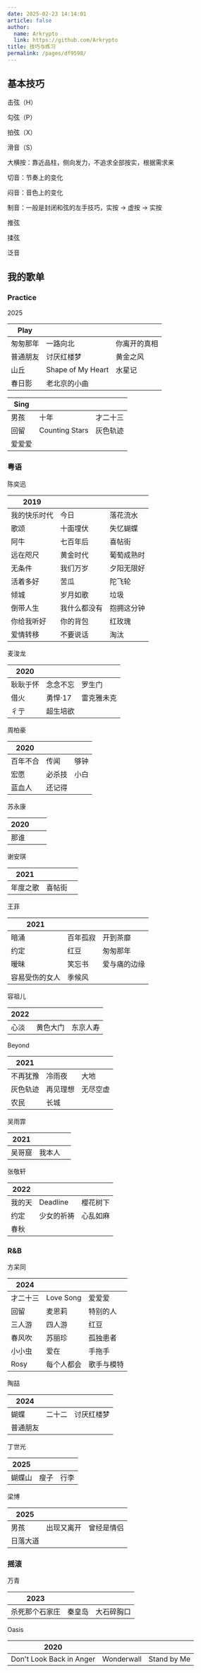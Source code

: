 ```yaml
---
date: 2025-02-23 14:14:01
article: false
author: 
  name: Arkrypto
  link: https://github.com/Arkrypto
title: 技巧与练习
permalink: /pages/df9598/
---
```


## 基本技巧

击弦（H）

勾弦（P）

拍弦（X）

滑音（S）

大横按：靠近品柱，侧向发力，不追求全部按实，根据需求来

切音：节奏上的变化

闷音：音色上的变化

制音：一般是封闭和弦的左手技巧，实按 → 虚按 → 实按

推弦

揉弦

泛音

## 我的歌单

### Practice

2025

| Play     |                   |              |
| -------- | ----------------- | ------------ |
| 匆匆那年 | 一路向北          | 你离开的真相 |
| 普通朋友 | 讨厌红楼梦        | 黄金之风     |
| 山丘     | Shape of My Heart | 水星记       |
| 春日影   | 老北京的小曲      |              |

| Sing   |                |          |
| ------ | -------------- | -------- |
| 男孩   | 十年           | 才二十三 |
| 回留   | Counting Stars | 灰色轨迹 |
| 爱爱爱 |                |          |

### 粤语

陈奕迅

| 2019         |              |            |
| ------------ | ------------ | ---------- |
| 我的快乐时代 | 今日         | 落花流水   |
| 歌颂         | 十面埋伏     | 失忆蝴蝶   |
| 阿牛         | 七百年后     | 喜帖街     |
| 远在咫尺     | 黄金时代     | 葡萄成熟时 |
| 无条件       | 我们万岁     | 夕阳无限好 |
| 活着多好     | 苦瓜         | 陀飞轮     |
| 倾城         | 岁月如歌     | 垃圾       |
| 倒带人生     | 我什么都没有 | 抱拥这分钟 |
| 你给我听好   | 你的背包     | 红玫瑰     |
| 爱情转移     | 不要说话     | 淘汰       |

麦浚龙

| 2020     |          |            |
| -------- | -------- | ---------- |
| 耿耿于怀 | 念念不忘 | 罗生门     |
| 借火     | 勇悍·17  | 雷克雅未克 |
| 彳亍     | 超生培欲 |            |

周柏豪

| 2020     |        |      |
| -------- | ------ | ---- |
| 百年不合 | 传闻   | 够钟 |
| 宏愿     | 必杀技 | 小白 |
| 蓝血人   | 还记得 |      |

苏永康

| 2020 |      |      |
| ---- | ---- | ---- |
| 那谁 |      |      |

谢安琪

| 2021     |        |      |
| -------- | ------ | ---- |
| 年度之歌 | 喜帖街 |      |

王菲

| 2021           |          |              |
| -------------- | -------- | ------------ |
| 暗涌           | 百年孤寂 | 开到茶靡     |
| 约定           | 红豆     | 匆匆那年     |
| 暧昧           | 笑忘书   | 爱与痛的边缘 |
| 容易受伤的女人 | 季候风   |              |

容祖儿

| 2022 |          |          |
| ---- | -------- | -------- |
| 心淡 | 黄色大门 | 东京人寿 |

Beyond

| 2021     |          |          |
| -------- | -------- | -------- |
| 不再犹豫 | 冷雨夜   | 大地     |
| 灰色轨迹 | 再见理想 | 无尽空虚 |
| 农民     | 长城     |          |

吴雨霏

| 2021   |        |      |
| ------ | ------ | ---- |
| 吴哥窟 | 我本人 |      |

张敬轩

| 2022   |            |          |
| ------ | ---------- | -------- |
| 我的天 | Deadline   | 樱花树下 |
| 约定   | 少女的祈祷 | 心乱如麻 |
| 春秋   |            |          |

### R&B

方呆同

| 2024     |            |            |
| -------- | ---------- | ---------- |
| 才二十三 | Love Song  | 爱爱爱     |
| 回留     | 麦恩莉     | 特别的人   |
| 三人游   | 四人游     | 红豆       |
| 春风吹   | 苏丽珍     | 孤独患者   |
| 小小虫   | 爱在       | 手拖手     |
| Rosy     | 每个人都会 | 歌手与模特 |

陶喆

| 2024     |        |            |
| -------- | ------ | ---------- |
| 蝴蝶     | 二十二 | 讨厌红楼梦 |
| 普通朋友 |        |            |

丁世光

| 2025   |      |      |
| ------ | ---- | ---- |
| 蝴蝶山 | 瘦子 | 行李 |

梁博

| 2025     |            |            |
| -------- | ---------- | ---------- |
| 男孩     | 出现又离开 | 曾经是情侣 |
| 日落大道 |            |            |

### 摇滚

万青

| 2023           |        |            |
| -------------- | ------ | ---------- |
| 杀死那个石家庄 | 秦皇岛 | 大石碎胸口 |

Oasis

| 2020                     |            |             |
| ------------------------ | ---------- | ----------- |
| Don't Look Back in Anger | Wonderwall | Stand by Me |

